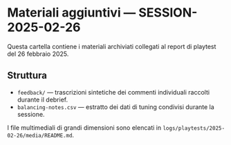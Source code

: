 # Materiali aggiuntivi — SESSION-2025-02-26

Questa cartella contiene i materiali archiviati collegati al report di playtest del 26 febbraio 2025.

## Struttura
- `feedback/` — trascrizioni sintetiche dei commenti individuali raccolti durante il debrief.
- `balancing-notes.csv` — estratto dei dati di tuning condivisi durante la sessione.

I file multimediali di grandi dimensioni sono elencati in `logs/playtests/2025-02-26/media/README.md`.

